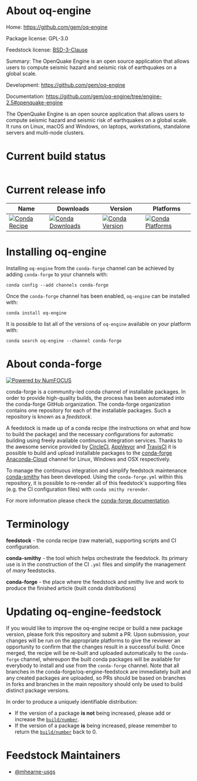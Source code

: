 About oq-engine
===============

Home: https://github.com/gem/oq-engine

Package license: GPL-3.0

Feedstock license: [BSD-3-Clause](https://github.com/conda-forge/oq-engine-feedstock/blob/master/LICENSE.txt)

Summary: The OpenQuake Engine is an open source application that allows users to compute seismic hazard and seismic risk of earthquakes on a global scale.

Development: https://github.com/gem/oq-engine

Documentation: https://github.com/gem/oq-engine/tree/engine-2.5#openquake-engine

The OpenQuake Engine is an open source application that allows users to compute seismic hazard and seismic risk of earthquakes on a global scale. It runs on Linux, macOS and Windows, on laptops, workstations, standalone servers and multi-node clusters.


Current build status
====================


<table>
</table>

Current release info
====================

| Name | Downloads | Version | Platforms |
| --- | --- | --- | --- |
| [![Conda Recipe](https://img.shields.io/badge/recipe-oq--engine-green.svg)](https://anaconda.org/conda-forge/oq-engine) | [![Conda Downloads](https://img.shields.io/conda/dn/conda-forge/oq-engine.svg)](https://anaconda.org/conda-forge/oq-engine) | [![Conda Version](https://img.shields.io/conda/vn/conda-forge/oq-engine.svg)](https://anaconda.org/conda-forge/oq-engine) | [![Conda Platforms](https://img.shields.io/conda/pn/conda-forge/oq-engine.svg)](https://anaconda.org/conda-forge/oq-engine) |

Installing oq-engine
====================

Installing `oq-engine` from the `conda-forge` channel can be achieved by adding `conda-forge` to your channels with:

```
conda config --add channels conda-forge
```

Once the `conda-forge` channel has been enabled, `oq-engine` can be installed with:

```
conda install oq-engine
```

It is possible to list all of the versions of `oq-engine` available on your platform with:

```
conda search oq-engine --channel conda-forge
```


About conda-forge
=================

[![Powered by NumFOCUS](https://img.shields.io/badge/powered%20by-NumFOCUS-orange.svg?style=flat&colorA=E1523D&colorB=007D8A)](http://numfocus.org)

conda-forge is a community-led conda channel of installable packages.
In order to provide high-quality builds, the process has been automated into the
conda-forge GitHub organization. The conda-forge organization contains one repository
for each of the installable packages. Such a repository is known as a *feedstock*.

A feedstock is made up of a conda recipe (the instructions on what and how to build
the package) and the necessary configurations for automatic building using freely
available continuous integration services. Thanks to the awesome service provided by
[CircleCI](https://circleci.com/), [AppVeyor](https://www.appveyor.com/)
and [TravisCI](https://travis-ci.com/) it is possible to build and upload installable
packages to the [conda-forge](https://anaconda.org/conda-forge)
[Anaconda-Cloud](https://anaconda.org/) channel for Linux, Windows and OSX respectively.

To manage the continuous integration and simplify feedstock maintenance
[conda-smithy](https://github.com/conda-forge/conda-smithy) has been developed.
Using the ``conda-forge.yml`` within this repository, it is possible to re-render all of
this feedstock's supporting files (e.g. the CI configuration files) with ``conda smithy rerender``.

For more information please check the [conda-forge documentation](https://conda-forge.org/docs/).

Terminology
===========

**feedstock** - the conda recipe (raw material), supporting scripts and CI configuration.

**conda-smithy** - the tool which helps orchestrate the feedstock.
                   Its primary use is in the construction of the CI ``.yml`` files
                   and simplify the management of *many* feedstocks.

**conda-forge** - the place where the feedstock and smithy live and work to
                  produce the finished article (built conda distributions)


Updating oq-engine-feedstock
============================

If you would like to improve the oq-engine recipe or build a new
package version, please fork this repository and submit a PR. Upon submission,
your changes will be run on the appropriate platforms to give the reviewer an
opportunity to confirm that the changes result in a successful build. Once
merged, the recipe will be re-built and uploaded automatically to the
`conda-forge` channel, whereupon the built conda packages will be available for
everybody to install and use from the `conda-forge` channel.
Note that all branches in the conda-forge/oq-engine-feedstock are
immediately built and any created packages are uploaded, so PRs should be based
on branches in forks and branches in the main repository should only be used to
build distinct package versions.

In order to produce a uniquely identifiable distribution:
 * If the version of a package **is not** being increased, please add or increase
   the [``build/number``](https://conda.io/docs/user-guide/tasks/build-packages/define-metadata.html#build-number-and-string).
 * If the version of a package **is** being increased, please remember to return
   the [``build/number``](https://conda.io/docs/user-guide/tasks/build-packages/define-metadata.html#build-number-and-string)
   back to 0.

Feedstock Maintainers
=====================

* [@mhearne-usgs](https://github.com/mhearne-usgs/)

